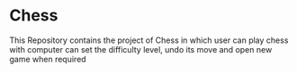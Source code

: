 # Chess
This Repository contains the project of Chess in which user can play chess with computer can set the difficulty level, undo its move and open new game when required
